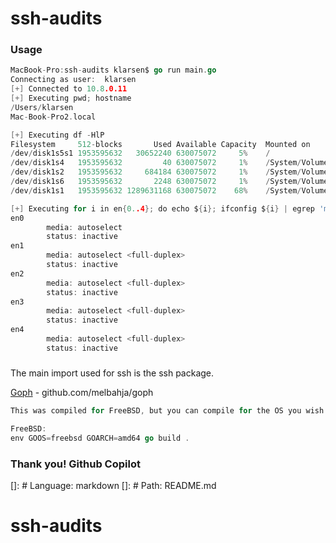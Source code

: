 # ssh-audits

### Usage
```GO
MacBook-Pro:ssh-audits klarsen$ go run main.go
Connecting as user:  klarsen
[+] Connected to 10.8.0.11
[+] Executing pwd; hostname
/Users/klarsen
Mac-Book-Pro2.local

[+] Executing df -HlP
Filesystem     512-blocks       Used Available Capacity  Mounted on
/dev/disk1s5s1 1953595632   30652240 630075072     5%    /
/dev/disk1s4   1953595632         40 630075072     1%    /System/Volumes/VM
/dev/disk1s2   1953595632     684184 630075072     1%    /System/Volumes/Preboot
/dev/disk1s6   1953595632       2248 630075072     1%    /System/Volumes/Update
/dev/disk1s1   1953595632 1289631168 630075072    68%    /System/Volumes/Data

[+] Executing for i in en{0..4}; do echo ${i}; ifconfig ${i} | egrep 'media|status'; done
en0
        media: autoselect
        status: inactive
en1
        media: autoselect <full-duplex>
        status: inactive
en2
        media: autoselect <full-duplex>
        status: inactive
en3
        media: autoselect <full-duplex>
        status: inactive
en4
        media: autoselect <full-duplex>
        status: inactive
```

#####  
The main import used for ssh is the ssh package.

[Goph](https://github.com/melbahja/goph) - github.com/melbahja/goph 

```GO
This was compiled for FreeBSD, but you can compile for the OS you wish.

FreeBSD:
env GOOS=freebsd GOARCH=amd64 go build .
```

### Thank you! Github Copilot

[]: # Language: markdown
[]: # Path: README.md
# ssh-audits
